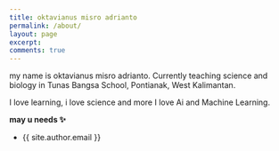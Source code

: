 ```yaml
---
title: oktavianus misro adrianto
permalink: /about/
layout: page
excerpt:
comments: true 
---
```

my name is oktavianus misro adrianto. Currently teaching science and biology in Tunas Bangsa School, Pontianak, West Kalimantan. 

I love learning, i love science and more I love Ai and Machine Learning. 

**may u needs ✨**

- {{ site.author.email }}
